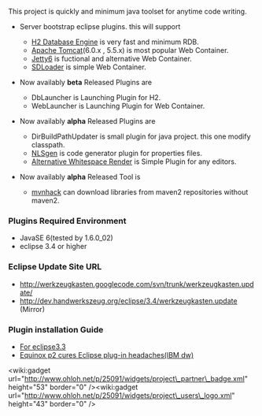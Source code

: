 This project is quickly and minimum java toolset for anytime code writing.


  * Server bootstrap eclipse plugins. this will support
    * [H2 Database Engine](http://www.h2database.com) is very fast and minimum RDB.
    * [Apache Tomcat](http://tomcat.apache.org)(6.0.x , 5.5.x) is most popular Web Container.
    * [Jetty6](http://www.mortbay.org/) is fuctional and alternative Web Container.
    * [SDLoader](http://code.google.com/p/sdloader/) is simple Web Container.

  * Now availably **beta** Released Plugins are
    * DbLauncher is Launching Plugin for H2.
    * WebLauncher is Launching Plugin for Web Container.

  * Now availably **alpha** Released Plugins are
    * DirBuildPathUpdater is small plugin for java project. this one modify classpath.
    * [NLSgen](NLSgen.md) is code generator plugin for properties files.
    * [Alternative Whitespace Render](AlternativeWhitespaceRender.md) is Simple Plugin for any editors.

  * Now availably **alpha** Released Tool is
    * [mvnhack](mvnhack.md) can download libraries from maven2 repositories without maven2.


### Plugins Required Environment ###
  * JavaSE 6(tested by 1.6.0\_02)
  * eclipse 3.4 or higher

### Eclipse Update Site URL ###

  * http://werkzeugkasten.googlecode.com/svn/trunk/werkzeugkasten.update/
  * http://dev.handwerkszeug.org/eclipse/3.4/werkzeugkasten.update (Mirror)

### Plugin installation Guide ###
  * [For eclipse3.3](http://code.google.com/p/werkzeugkasten/wiki/PluginInstallation)
  * [Equinox p2 cures Eclipse plug-in headaches(IBM dw)](http://www.ibm.com/developerworks/opensource/library/os-eclipse-equinox-p2/)


&lt;wiki:gadget url="http://www.ohloh.net/p/25091/widgets/project\_partner\_badge.xml" height="53"  border="0" /&gt;&lt;wiki:gadget url="http://www.ohloh.net/p/25091/widgets/project\_users\_logo.xml" height="43"  border="0" /&gt;